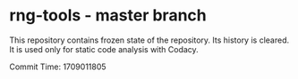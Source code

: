 # rng-tools - master branch

This repository contains frozen state of the repository.
Its history is cleared. It is used only for static code
analysis with Codacy.

Commit Time: 1709011805
